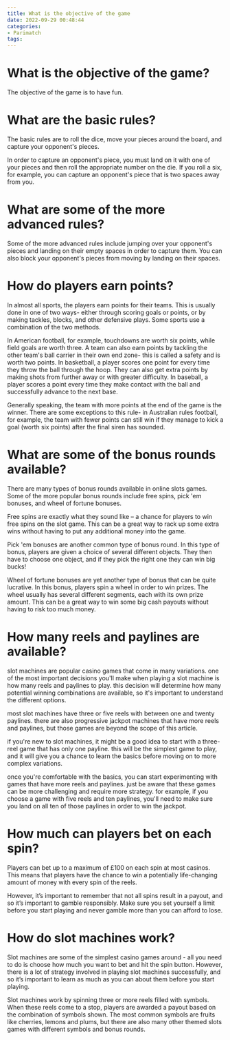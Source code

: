 ```yaml
---
title: What is the objective of the game
date: 2022-09-29 00:48:44
categories:
- Parimatch
tags:
---
```



#  What is the objective of the game?

The objective of the game is to have fun.

# What are the basic rules?

The basic rules are to roll the dice, move your pieces around the board, and capture your opponent's pieces.

In order to capture an opponent's piece, you must land on it with one of your pieces and then roll the appropriate number on the die. If you roll a six, for example, you can capture an opponent's piece that is two spaces away from you.

# What are some of the more advanced rules?

Some of the more advanced rules include jumping over your opponent's pieces and landing on their empty spaces in order to capture them. You can also block your opponent's pieces from moving by landing on their spaces.

#  How do players earn points?

In almost all sports, the players earn points for their teams. This is usually done in one of two ways- either through scoring goals or points, or by making tackles, blocks, and other defensive plays. Some sports use a combination of the two methods.

In American football, for example, touchdowns are worth six points, while field goals are worth three. A team can also earn points by tackling the other team's ball carrier in their own end zone- this is called a safety and is worth two points. In basketball, a player scores one point for every time they throw the ball through the hoop. They can also get extra points by making shots from further away or with greater difficulty. In baseball, a player scores a point every time they make contact with the ball and successfully advance to the next base.

Generally speaking, the team with more points at the end of the game is the winner. There are some exceptions to this rule- in Australian rules football, for example, the team with fewer points can still win if they manage to kick a goal (worth six points) after the final siren has sounded.

#  What are some of the bonus rounds available?

There are many types of bonus rounds available in online slots games. Some of the more popular bonus rounds include free spins, pick 'em bonuses, and wheel of fortune bonuses.

Free spins are exactly what they sound like – a chance for players to win free spins on the slot game. This can be a great way to rack up some extra wins without having to put any additional money into the game.

Pick 'em bonuses are another common type of bonus round. In this type of bonus, players are given a choice of several different objects. They then have to choose one object, and if they pick the right one they can win big bucks! 

Wheel of fortune bonuses are yet another type of bonus that can be quite lucrative. In this bonus, players spin a wheel in order to win prizes. The wheel usually has several different segments, each with its own prize amount. This can be a great way to win some big cash payouts without having to risk too much money.

#  How many reels and paylines are available?

slot machines are popular casino games that come in many variations. one of the most important decisions you'll make when playing a slot machine is how many reels and paylines to play. this decision will determine how many potential winning combinations are available, so it's important to understand the different options.

most slot machines have three or five reels with between one and twenty paylines. there are also progressive jackpot machines that have more reels and paylines, but those games are beyond the scope of this article.

if you're new to slot machines, it might be a good idea to start with a three-reel game that has only one payline. this will be the simplest game to play, and it will give you a chance to learn the basics before moving on to more complex variations.

once you're comfortable with the basics, you can start experimenting with games that have more reels and paylines. just be aware that these games can be more challenging and require more strategy. for example, if you choose a game with five reels and ten paylines, you'll need to make sure you land on all ten of those paylines in order to win the jackpot.

#  How much can players bet on each spin?

Players can bet up to a maximum of £100 on each spin at most casinos. This means that players have the chance to win a potentially life-changing amount of money with every spin of the reels.

However, it’s important to remember that not all spins result in a payout, and so it’s important to gamble responsibly. Make sure you set yourself a limit before you start playing and never gamble more than you can afford to lose.

# How do slot machines work?

Slot machines are some of the simplest casino games around - all you need to do is choose how much you want to bet and hit the spin button. However, there is a lot of strategy involved in playing slot machines successfully, and so it’s important to learn as much as you can about them before you start playing.

Slot machines work by spinning three or more reels filled with symbols. When these reels come to a stop, players are awarded a payout based on the combination of symbols shown. The most common symbols are fruits like cherries, lemons and plums, but there are also many other themed slots games with different symbols and bonus rounds.